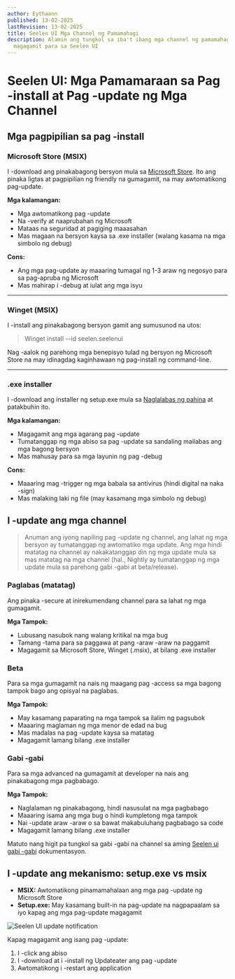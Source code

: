```yaml
---
author: Eythaann
published: 13-02-2025
lastRevision: 13-02-2025
title: Seelen UI Mga Channel ng Pamamahagi
description: Alamin ang tungkol sa iba't ibang mga channel ng pamamahagi na
  magagamit para sa Seelen UI
---
```


# Seelen UI: Mga Pamamaraan sa Pag -install at Pag -update ng Mga Channel

## Mga pagpipilian sa pag -install

### Microsoft Store (MSIX)

I -download ang pinakabagong bersyon mula sa
[Microsoft Store](https://www.microsoft.com/store). Ito ang pinaka ligtas at
pagpipilian ng friendly na gumagamit, na may awtomatikong pag-update.

**Mga kalamangan:**

- Mga awtomatikong pag -update
- Na -verify at naaprubahan ng Microsoft
- Mataas na seguridad at pagiging maaasahan
- Mas magaan na bersyon kaysa sa .exe installer (walang kasama na mga simbolo ng
  debug)

**Cons:**

- Ang mga pag-update ay maaaring tumagal ng 1-3 araw ng negosyo para sa
  pag-apruba ng Microsoft
- Mas mahirap i -debug at iulat ang mga isyu

---

### Winget (MSIX)

I -install ang pinakabagong bersyon gamit ang sumusunod na utos:

> Winget install --id seelen.seelenui

Nag -aalok ng parehong mga benepisyo tulad ng bersyon ng Microsoft Store na may
idinagdag kaginhawaan ng pag-install ng command-line.

---

### .exe installer

I -download ang installer ng setup.exe mula sa
[Naglalabas ng pahina](https://github.com/eythaann/Seelen-UI/releases) at
patakbuhin ito.

**Mga kalamangan:**

- Magagamit ang mga agarang pag -update
- Tumatanggap ng mga abiso sa pag -update sa sandaling mailabas ang mga bagong
  bersyon
- Mas mahusay para sa mga layunin ng pag -debug

**Cons:**

- Maaaring mag -trigger ng mga babala sa antivirus (hindi digital na naka -sign)
- Mas malaking laki ng file (may kasamang mga simbolo ng debug)

## I -update ang mga channel

> Anuman ang iyong napiling pag -update ng channel, ang lahat ng mga bersyon ay
> tumatanggap ng awtomatiko mga update. Ang mga hindi matatag na channel ay
> nakakatanggap din ng mga update mula sa mas matatag na mga channel (hal.,
> Nightly ay tumatanggap ng mga update mula sa parehong gabi -gabi at
> beta/release).

### Paglabas (matatag)

Ang pinaka -secure at inirekumendang channel para sa lahat ng mga gumagamit.

**Mga Tampok:**

- Lubusang nasubok nang walang kritikal na mga bug
- Tamang -tama para sa paggawa at pang -araw -araw na paggamit
- Magagamit sa Microsoft Store, Winget (.msix), at bilang .exe installer

### Beta

Para sa mga gumagamit na nais ng maagang pag -access sa mga bagong tampok bago
ang opisyal na paglabas.

**Mga Tampok:**

- May kasamang paparating na mga tampok sa ilalim ng pagsubok
- Maaaring maglaman ng mga menor de edad na bug
- Mas madalas na pag -update kaysa sa matatag
- Magagamit lamang bilang .exe installer

### Gabi -gabi

Para sa mga advanced na gumagamit at developer na nais ang pinakabagong mga
pagbabago.

**Mga Tampok:**

- Naglalaman ng pinakabagong, hindi nasusulat na mga pagbabago
- Maaaring isama ang mga bug o hindi kumpletong mga tampok
- Nai -update araw -araw o sa bawat makabuluhang pagbabago sa code
- Magagamit lamang bilang .exe installer

Matuto nang higit pa tungkol sa gabi -gabi na channel sa aming
[Seelen ui gabi -gabi](https://seelen.io/blog/nightly) dokumentasyon.

## I -update ang mekanismo: setup.exe vs msix

- **MSIX:** Awtomatikong pinamamahalaan ang mga pag -update ng Microsoft Store
- **Setup.exe:** May kasamang built-in na pag-update na nagpapaalam sa iyo kapag
  ang mga pag-update magagamit

![Seelen UI update notification](https://github.com/Seelen-Inc/slu-blog/blob/master/blog/seelen-ui-distribution-channels/image.png?raw=true)

Kapag magagamit ang isang pag -update:

1. I -click ang abiso
2. I -download at i -install ng Updateater ang pag -update
3. Awtomatikong i -restart ang application
